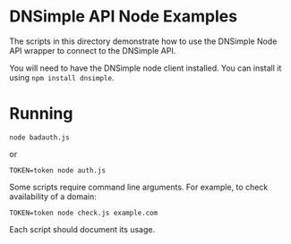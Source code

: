 # DNSimple API Node Examples

The scripts in this directory demonstrate how to use the DNSimple Node API wrapper to connect to the DNSimple API.

You will need to have the DNSimple node client installed. You can install it using `npm install dnsimple`.

# Running

```
node badauth.js
```

or

```
TOKEN=token node auth.js
```

Some scripts require command line arguments. For example, to check availability of a domain:

```
TOKEN=token node check.js example.com
```

Each script should document its usage.
